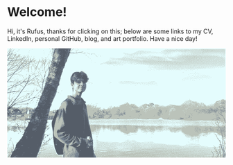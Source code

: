 # Welcome!

Hi, it's Rufus, thanks for clicking on this; below are some links to my CV, LinkedIn, personal GitHub, blog, and art portfolio. Have a nice day!

![A nice walk!](/public/images/halftone-horizontal.png)